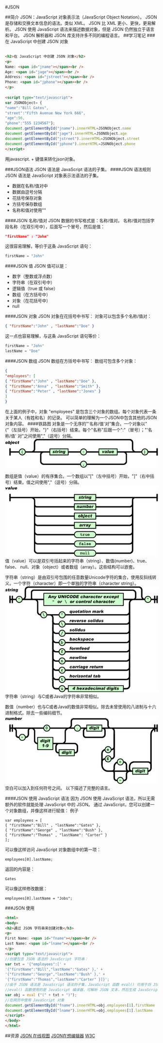 #JSON

##简介
JSON：JavaScript 对象表示法（JavaScript Object Notation）。
JSON 是存储和交换文本信息的语法。类似 XML。
JSON 比 XML 更小、更快，更易解析。
JSON 使用 JavaScript 语法来描述数据对象，但是 JSON 仍然独立于语言和平台。
JSON 解析器和 JSON 库支持许多不同的编程语言。
##学习笔记
###在 JavaScript 中创建 JSON 对象

```html

<h2>在 JavaScript 中创建 JSON 对象</h2>
<p>
Name: <span id="jname"></span><br />
Age: <span id="jage"></span><br />
Address: <span id="jstreet"></span><br />
Phone: <span id="jphone"></span><br />
</p>

<script type="text/javascript">
var JSONObject= {
"name":"Bill Gates",
"street":"Fifth Avenue New York 666",
"age":56,
"phone":"555 1234567"};
document.getElementById("jname").innerHTML=JSONObject.name
document.getElementById("jage").innerHTML=JSONObject.age
document.getElementById("jstreet").innerHTML=JSONObject.street
document.getElementById("jphone").innerHTML=JSONObject.phone
</script>

```

用javascript. + 键值来转化json对象。

###JSON语法
JSON 语法是 JavaScript 语法的子集。
####JSON 语法规则
JSON 语法是 JavaScript 对象表示法语法的子集。
 - 数据在名称/值对中
 - 数据由逗号分隔
 - 花括号保存对象
 - 方括号保存数组
 - 名称和值对使用""

####JSON 名称/值对
JSON 数据的书写格式是：名称/值对。
名称/值对包括字段名称（在双引号中），后面写一个冒号，然后是值：
```JSON
"firstName" : "John"
```
这很容易理解，等价于这条 JavaScript 语句：
```Javascript
firstName = "John"
```
####JSON 值
JSON 值可以是：
 - 数字（整数或浮点数）
 - 字符串（在双引号中）
 - 逻辑值（true 或 false）
 - 数组（在方括号中）
 - 对象（在花括号中）
 - null
 
####JSON 对象
JSON 对象在花括号中书写：
对象可以包含多个名称/值对：
```JSON
{ "firstName":"John" , "lastName":"Doe" }
```
这一点也容易理解，与这条 JavaScript 语句等价：
```Javascript
firstName = "John"
lastName = "Doe"
```

####JSON 数组
JSON 数组在方括号中书写：
数组可包含多个对象：
```JSON
{
"employees": [
{ "firstName":"John" , "lastName":"Doe" },
{ "firstName":"Anna" , "lastName":"Smith" },
{ "firstName":"Peter" , "lastName":"Jones" }
]
}
```
在上面的例子中，对象 "employees" 是包含三个对象的数组。每个对象代表一条关于某人（有姓和名）的记录。
可以简单的理解为一个JSON中包含其他的JSON对象内容。
####铁路图
对象是一个无序的"'名称/值'对"集合。一个对象以"{"（左括号）开始，"}"（右括号）结束。每个"名称"后跟一个":"（冒号）；"'名称/值' 对"之间使用","（逗号）分隔。
![object](img/object.gif "cool")

数组是值（value）的有序集合。一个数组以"["（左中括号）开始，"]"（右中括号）结束。值之间使用","（逗号）分隔。
![value](img/value.gif "cool")
值（value）可以是双引号括起来的字符串（string）、数值(number)、true、false、 null、对象（object）或者数组（array）。这些结构可以嵌套。



字符串（string）是由双引号包围的任意数量Unicode字符的集合，使用反斜线转义。一个字符（character）即一个单独的字符串（character string）。
![string](img/string.gif "cool")
字符串（string）与C或者Java的字符串非常相似。



数值（number）也与C或者Java的数值非常相似。除去未曾使用的八进制与十六进制格式。除去一些编码细节。
![number](img/number.gif "cool")
空白可以加入到任何符号之间。 以下描述了完整的语言。


####JSON 使用 JavaScript 语法
因为 JSON 使用 JavaScript 语法，所以无需额外的软件就能处理 JavaScript 中的 JSON。
通过 JavaScript，您可以创建一个对象数组，并像这样进行赋值：
例子
```
var employees = [
{ "firstName":"Bill" , "lastName":"Gates" },
{ "firstName":"George" , "lastName":"Bush" },
{ "firstName":"Thomas" , "lastName": "Carter" }
];
```
可以像这样访问 JavaScript 对象数组中的第一项：
```
employees[0].lastName;
```
返回的内容是：
```
Gates
```
可以像这样修改数据：
```
employees[0].lastName = "Jobs";
```

###JSON 使用
```HTML
<html>
<body>
<h2>通过 JSON 字符串来创建对象</h3>
<p>
First Name: <span id="fname"></span><br /> 
Last Name: <span id="lname"></span><br /> 
</p> 
<script type="text/javascript">
//创建包含 JSON 语法的 JavaScript 字符串：
var txt = '{"employees":[' +
'{"firstName":"Bill","lastName":"Gates" },' +
'{"firstName":"George","lastName":"Bush" },' +
'{"firstName":"Thomas","lastName":"Carter" }]}';
//由于 JSON 语法是 JavaScript 语法的子集，JavaScript 函数 eval() 可用于将 JSON 文本转换为 JavaScript 对象。
//eval() 函数使用的是 JavaScript 编译器，可解析 JSON 文本，然后生成 JavaScript 对象。必须把文本包围在括号中，这样才能避免语法错误：
var obj = eval ("(" + txt + ")");
//在网页中使用 JavaScript 对象
document.getElementById("fname").innerHTML=obj.employees[1].firstName 
document.getElementById("lname").innerHTML=obj.employees[1].lastName 
</script>
</body>
</html>
```



##资源
[JSON 在线视图](http://www.kjson.com/jsonparser/)
[JSON在想编辑器](http://www.kjson.com/jsoneditor/)
[W3C](http://www.w3school.com.cn/json/index.asp)


